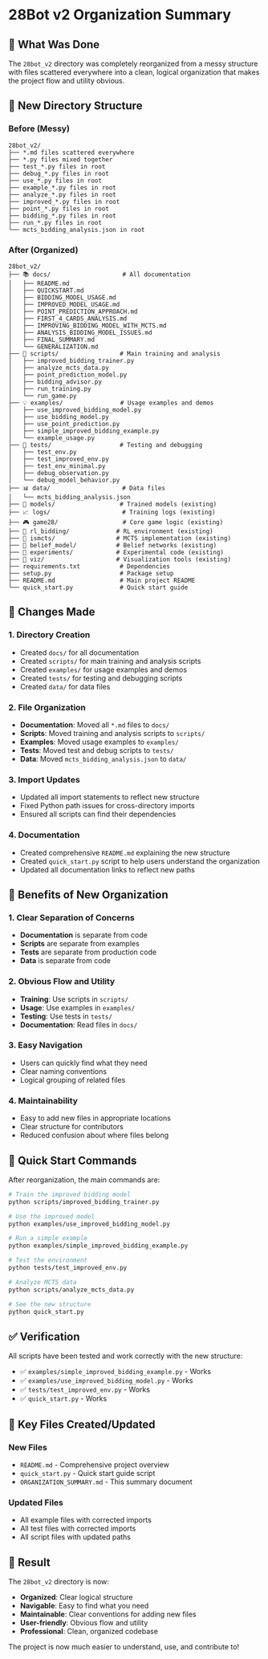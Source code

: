 # 28Bot v2 Organization Summary

## 🎯 What Was Done

The `28bot_v2` directory was completely reorganized from a messy structure with files scattered everywhere into a clean, logical organization that makes the project flow and utility obvious.

## 📁 New Directory Structure

### Before (Messy)
```
28bot_v2/
├── *.md files scattered everywhere
├── *.py files mixed together
├── test_*.py files in root
├── debug_*.py files in root
├── use_*.py files in root
├── example_*.py files in root
├── analyze_*.py files in root
├── improved_*.py files in root
├── point_*.py files in root
├── bidding_*.py files in root
├── run_*.py files in root
└── mcts_bidding_analysis.json in root
```

### After (Organized)
```
28bot_v2/
├── 📚 docs/                    # All documentation
│   ├── README.md
│   ├── QUICKSTART.md
│   ├── BIDDING_MODEL_USAGE.md
│   ├── IMPROVED_MODEL_USAGE.md
│   ├── POINT_PREDICTION_APPROACH.md
│   ├── FIRST_4_CARDS_ANALYSIS.md
│   ├── IMPROVING_BIDDING_MODEL_WITH_MCTS.md
│   ├── ANALYSIS_BIDDING_MODEL_ISSUES.md
│   ├── FINAL_SUMMARY.md
│   └── GENERALIZATION.md
├── 🔧 scripts/                 # Main training and analysis
│   ├── improved_bidding_trainer.py
│   ├── analyze_mcts_data.py
│   ├── point_prediction_model.py
│   ├── bidding_advisor.py
│   ├── run_training.py
│   └── run_game.py
├── 💡 examples/                # Usage examples and demos
│   ├── use_improved_bidding_model.py
│   ├── use_bidding_model.py
│   ├── use_point_prediction.py
│   ├── simple_improved_bidding_example.py
│   └── example_usage.py
├── 🧪 tests/                   # Testing and debugging
│   ├── test_env.py
│   ├── test_improved_env.py
│   ├── test_env_minimal.py
│   ├── debug_observation.py
│   └── debug_model_behavior.py
├── 📊 data/                    # Data files
│   └── mcts_bidding_analysis.json
├── 🤖 models/                  # Trained models (existing)
├── 📈 logs/                    # Training logs (existing)
├── 🎮 game28/                  # Core game logic (existing)
├── 🧠 rl_bidding/             # RL environment (existing)
├── 🌳 ismcts/                 # MCTS implementation (existing)
├── 🧮 belief_model/           # Belief networks (existing)
├── 🔬 experiments/            # Experimental code (existing)
├── 🎨 viz/                    # Visualization tools (existing)
├── requirements.txt           # Dependencies
├── setup.py                   # Package setup
├── README.md                  # Main project README
└── quick_start.py             # Quick start guide
```

## 🔧 Changes Made

### 1. Directory Creation
- Created `docs/` for all documentation
- Created `scripts/` for main training and analysis scripts
- Created `examples/` for usage examples and demos
- Created `tests/` for testing and debugging scripts
- Created `data/` for data files

### 2. File Organization
- **Documentation**: Moved all `*.md` files to `docs/`
- **Scripts**: Moved training and analysis scripts to `scripts/`
- **Examples**: Moved usage examples to `examples/`
- **Tests**: Moved test and debug scripts to `tests/`
- **Data**: Moved `mcts_bidding_analysis.json` to `data/`

### 3. Import Updates
- Updated all import statements to reflect new structure
- Fixed Python path issues for cross-directory imports
- Ensured all scripts can find their dependencies

### 4. Documentation
- Created comprehensive `README.md` explaining the new structure
- Created `quick_start.py` script to help users understand the organization
- Updated all documentation links to reflect new paths

## 🚀 Benefits of New Organization

### 1. Clear Separation of Concerns
- **Documentation** is separate from code
- **Scripts** are separate from examples
- **Tests** are separate from production code
- **Data** is separate from code

### 2. Obvious Flow and Utility
- **Training**: Use scripts in `scripts/`
- **Usage**: Use examples in `examples/`
- **Testing**: Use tests in `tests/`
- **Documentation**: Read files in `docs/`

### 3. Easy Navigation
- Users can quickly find what they need
- Clear naming conventions
- Logical grouping of related files

### 4. Maintainability
- Easy to add new files in appropriate locations
- Clear structure for contributors
- Reduced confusion about where files belong

## 🎯 Quick Start Commands

After reorganization, the main commands are:

```bash
# Train the improved bidding model
python scripts/improved_bidding_trainer.py

# Use the improved model
python examples/use_improved_bidding_model.py

# Run a simple example
python examples/simple_improved_bidding_example.py

# Test the environment
python tests/test_improved_env.py

# Analyze MCTS data
python scripts/analyze_mcts_data.py

# See the new structure
python quick_start.py
```

## ✅ Verification

All scripts have been tested and work correctly with the new structure:
- ✅ `examples/simple_improved_bidding_example.py` - Works
- ✅ `examples/use_improved_bidding_model.py` - Works
- ✅ `tests/test_improved_env.py` - Works
- ✅ `quick_start.py` - Works

## 📝 Key Files Created/Updated

### New Files
- `README.md` - Comprehensive project overview
- `quick_start.py` - Quick start guide script
- `ORGANIZATION_SUMMARY.md` - This summary document

### Updated Files
- All example files with corrected imports
- All test files with corrected imports
- All script files with updated paths

## 🎉 Result

The `28bot_v2` directory is now:
- **Organized**: Clear logical structure
- **Navigable**: Easy to find what you need
- **Maintainable**: Clear conventions for adding new files
- **User-friendly**: Obvious flow and utility
- **Professional**: Clean, organized codebase

The project is now much easier to understand, use, and contribute to!
